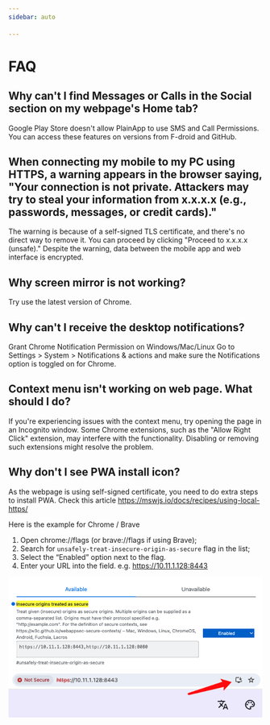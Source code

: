 ```yaml
---
sidebar: auto

---
```


# FAQ

## Why can't I find Messages or Calls in the Social section on my webpage's Home tab?

Google Play Store doesn't allow PlainApp to use SMS and Call Permissions. You can access these features on versions from F-droid and GitHub.

## When connecting my mobile to my PC using HTTPS, a warning appears in the browser saying, "Your connection is not private. Attackers may try to steal your information from x.x.x.x (e.g., passwords, messages, or credit cards)."

The warning is because of a self-signed TLS certificate, and there's no direct way to remove it. You can proceed by clicking "Proceed to x.x.x.x (unsafe)." Despite the warning, data between the mobile app and web interface is encrypted.

## Why screen mirror is not working?

Try use the latest version of Chrome.

## Why can't I receive the desktop notifications?

Grant Chrome Notification Permission on Windows/Mac/Linux
Go to Settings > System > Notifications & actions and make sure the Notifications option is toggled on for Chrome.

## Context menu isn't working on web page. What should I do?

If you're experiencing issues with the context menu, try opening the page in an Incognito window. Some Chrome extensions, such as the "Allow Right Click" extension, may interfere with the functionality. Disabling or removing such extensions might resolve the problem.

## Why don't I see PWA install icon?

As the webpage is using self-signed certificate, you need to do extra steps to install PWA. Check this article https://mswjs.io/docs/recipes/using-local-https/

Here is the example for Chrome / Brave
1. Open chrome://flags (or brave://flags if using Brave); 
2. Search for `unsafely-treat-insecure-origin-as-secure` flag in the list;
3. Select the “Enabled” option next to the flag.
4. Enter your URL into the field. e.g. https://10.11.1.128:8443

<img src="/images/chrome-pwa.png" width="600"/>
<img src="/images/chrome-pwa-address-bar.png" width="600"/>